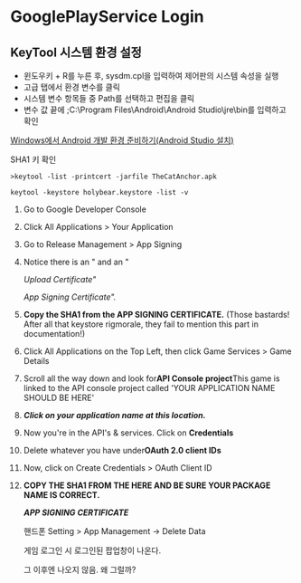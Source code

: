 # GooglePlayService Login

## KeyTool 시스템 환경 설정

- 윈도우키 + R를 누른 후, sysdm.cpl을 입력하여 제어판의 시스템 속성을 실행
- 고급 탭에서 환경 변수를 클릭
- 시스템 변수 항목들 중 Path를 선택하고 편집을 클릭
- 변수 값 끝에 ;C:\Program Files\Android\Android Studio\jre\bin를 입력하고 확인

[Windows에서 Android 개발 환경 준비하기(Android Studio 설치)](https://webnautes.tistory.com/1126)

SHA1 키 확인

    >keytool -list -printcert -jarfile TheCatAnchor.apk

    keytool -keystore holybear.keystore -list -v

1. Go to Google Developer Console
2. Click All Applications > Your Application
3. Go to Release Management > App Signing
4. Notice there is an " and an "

    *Upload Certificate"*

    *App Signing Certificate".*

5. **Copy the SHA1 from the APP SIGNING CERTIFICATE.** (Those bastards! After all that keystore rigmorale, they fail to mention this part in documentation!)
6. Click All Applications on the Top Left, then click Game Services > Game Details
7. Scroll all the way down and look for**API Console project**This game is linked to the API console project called 'YOUR APPLICATION NAME SHOULD BE HERE'
8. ***Click on your application name at this location.***
9. Now you're in the API's & services. Click on **Credentials**
10. Delete whatever you have under**OAuth 2.0 client IDs**
11. Now, click on Create Credentials > OAuth Client ID
12. **COPY THE SHA1 FROM THE HERE AND BE SURE YOUR PACKAGE NAME IS CORRECT.**

    ***APP SIGNING CERTIFICATE*** 

    [](https://forum.unity.com/threads/google-play-services-not-working.485322/)

    핸드폰 Setting > App Management → Delete Data

    게임 로그인 시 로그인된 팝업창이 나온다.

    그 이후엔 나오지 않음. 왜 그럴까?